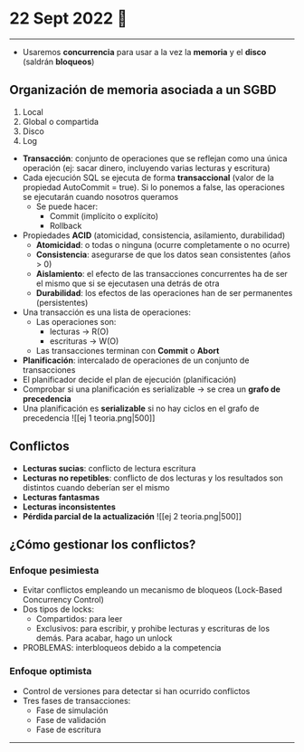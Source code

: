 # 22 Sept 2022 🧃
---
- Usaremos **concurrencia** para usar a la vez la **memoria** y el **disco** (saldrán **bloqueos**)

## Organización de memoria asociada a un SGBD
1. Local
2. Global o compartida
3. Disco
4. Log

- **Transacción**: conjunto de operaciones que se reflejan como una única operación (ej: sacar dinero, incluyendo varias lecturas y escritura)
- Cada ejecución SQL se ejecuta de forma **transaccional** (valor de la propiedad AutoCommit = true). Si lo ponemos a false, las operaciones se ejecutarán cuando nosotros queramos
	- Se puede hacer:
		- Commit (implícito o explícito)
		- Rollback
- Propiedades **ACID** (atomicidad, consistencia, asilamiento, durabilidad)
	- **Atomicidad**: o todas o ninguna (ocurre completamente o no ocurre)
	- **Consistencia**: asegurarse de que los datos sean consistentes (años > 0)
	- **Aislamiento**: el efecto de las transacciones concurrentes ha de ser el mismo que si se ejecutasen una detrás de otra
	- **Durabilidad**: los efectos de las operaciones han de ser permanentes (persistentes)
- Una transacción es una lista de operaciones:
	- Las operaciones son:
		- lecturas -> R(O)
		- escrituras -> W(O)
	- Las transacciones terminan con **Commit** o **Abort**
- **Planificación**: intercalado de operaciones de un conjunto de transacciones
- El planificador decide el plan de ejecución (planificación)
- Comprobar si una planificación es serializable -> se crea un **grafo de precedencia**
- Una planificación es **serializable** si no hay ciclos en el grafo de precedencia
![[ej 1 teoria.png|500]]
## Conflictos
- **Lecturas sucias**: conflicto de lectura escritura
- **Lecturas no repetibles**: conflicto de dos lecturas y los resultados son distintos cuando deberían ser el mismo
- **Lecturas fantasmas**
- **Lecturas inconsistentes**
- **Pérdida parcial de la actualización**
![[ej 2 teoria.png|500]]

## ¿Cómo gestionar los conflictos?
### Enfoque pesimiesta
- Evitar conflictos empleando un mecanismo de bloqueos (Lock-Based Concurrency Control)
- Dos tipos de locks:
	- Compartidos: para leer
	- Exclusivos: para escribir, y prohibe lecturas y escrituras de los demás. Para acabar, hago un unlock
- PROBLEMAS: interbloqueos debido a la competencia

### Enfoque optimista
- Control de versiones para detectar si han ocurrido conflictos
- Tres fases de transacciones:
	- Fase de simulación
	- Fase de validación
	- Fase de escritura

---